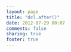 ```yaml
---
layout: page
title: "dcl.after()"
date: 2012-07-29 00:07
comments: false
sharing: true
footer: true
---
```

